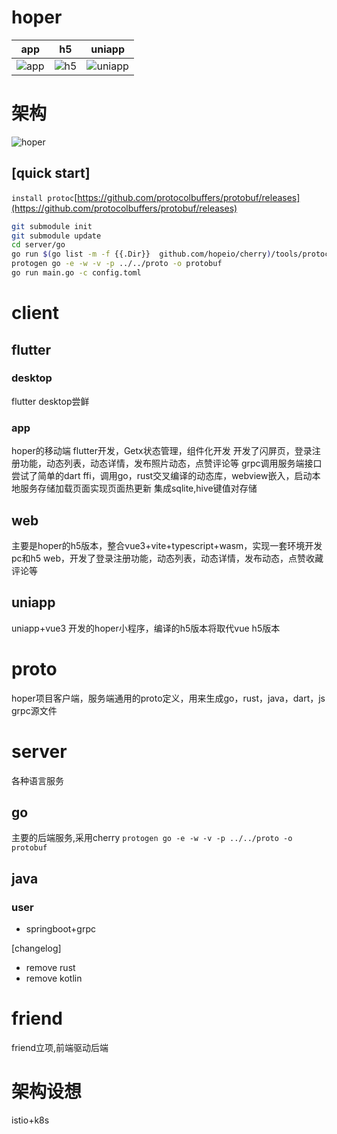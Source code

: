 # hoper
| app | h5 |            uniapp             |
|:-----:|:-----:|:-----------------------------:|
| ![app](assets/app.webp) | ![h5](assets/h5.webp) | ![uniapp](assets/uniapp.webp) |


# 架构
![hoper](assets/hoper.webp)

## [quick start]

`install protoc`[https://github.com/protocolbuffers/protobuf/releases](https://github.com/protocolbuffers/protobuf/releases)

```sh
git submodule init
git submodule update
cd server/go
go run $(go list -m -f {{.Dir}}  github.com/hopeio/cherry)/tools/protoc/install_tools.go
protogen go -e -w -v -p ../../proto -o protobuf
go run main.go -c config.toml
```

# client

## flutter
### desktop
flutter desktop尝鲜
### app
 hoper的移动端
flutter开发，Getx状态管理，组件化开发
开发了闪屏页，登录注册功能，动态列表，动态详情，发布照片动态，点赞评论等
grpc调用服务端接口
尝试了简单的dart ffi，调用go，rust交叉编译的动态库，webview嵌入，启动本地服务存储加载页面实现页面热更新
集成sqlite,hive键值对存储

## web
主要是hoper的h5版本，整合vue3+vite+typescript+wasm，实现一套环境开发pc和h5 web，开发了登录注册功能，动态列表，动态详情，发布动态，点赞收藏评论等


## uniapp
uniapp+vue3 开发的hoper小程序，编译的h5版本将取代vue h5版本

# proto
hoper项目客户端，服务端通用的proto定义，用来生成go，rust，java，dart，js grpc源文件


# server
各种语言服务
## go
主要的后端服务,采用cherry
`protogen go -e -w -v -p ../../proto -o protobuf`
## java
### user
- springboot+grpc

[changelog]
- remove rust
- remove kotlin

# friend
friend立项,前端驱动后端
# 架构设想
istio+k8s